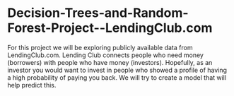# Decision-Trees-and-Random-Forest-Project--LendingClub.com
For this project we will be exploring publicly available data from LendingClub.com.  Lending Club connects people who need money (borrowers) with people who have money (investors).  Hopefully, as an investor you would want to invest in people who showed a profile of having a high probability of paying you back. We will try to create a model that will help predict this.
